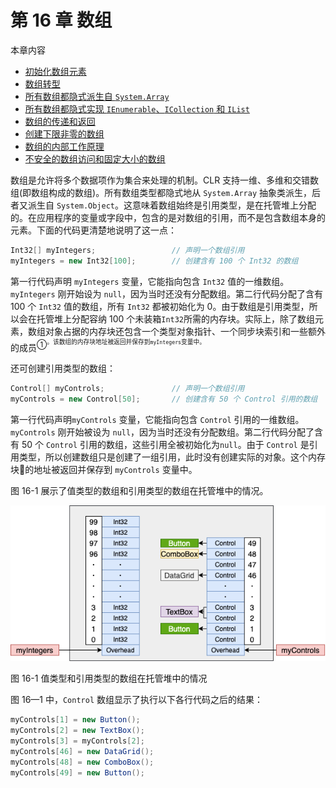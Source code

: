  # 第 16 章 数组

 本章内容

* <a href="#16_1">初始化数组元素</a>
* <a href="#16_2">数组转型</a>
* <a href="#16_3">所有数组都隐式派生自 `System.Array`</a>
* <a href="#16_4">所有数组都隐式实现 `IEnumerable`、`ICollection` 和 `IList`</a>
* <a href="#16_5">数组的传递和返回</a>
* <a href="#16_6">创建下限非零的数组</a>
* <a href="#16_7">数组的内部工作原理</a>
* <a href="#16_8">不安全的数组访问和固定大小的数组</a>

数组是允许将多个数据项作为集合来处理的机制。CLR 支持一维、多维和交错数组(即数组构成的数组)。所有数组类型都隐式地从 `System.Array` 抽象类派生，后者又派生自 `System.Object`。这意味着数组始终是引用类型，是在托管堆上分配的。在应用程序的变量或字段中，包含的是对数组的引用，而不是包含数组本身的元素。下面的代码更清楚地说明了这一点：

```C#
Int32[] myIntegers;                 // 声明一个数组引用
myIntegers = new Int32[100];        // 创建含有 100 个 Int32 的数组
```

第一行代码声明 `myIntegers` 变量，它能指向包含 `Int32` 值的一维数组。`myIntegers` 刚开始设为 `null`，因为当时还没有分配数组。第二行代码分配了含有 100 个 `Int32` 值的数组，所有 `Int32` 都被初始化为 0。由于数组是引用类型，所以会在托管堆上分配容纳 100 个未装箱`Int32`所需的内存块。实际上，除了数组元素，数组对象占据的内存块还包含一个类型对象指针、一个同步块索引和一些额外的成员<sup>①<sup>。该数组的内存块地址被返回并保存到`myIntegers`变量中。

还可创建引用类型的数组：

```C#
Control[] myControls;               // 声明一个数组引用
myControls = new Control[50];       // 创建含有 50 个 Control 引用的数组
```

第一行代码声明`myControls` 变量，它能指向包含 `Control` 引用的一维数组。`myControls` 刚开始被设为 `null`，因为当时还没有分配数组。第二行代码分配了含有 50 个 `Control` 引用的数组，这些引用全被初始化为`null`。由于 `Control` 是引用类型，所以创建数组只是创建了一组引用，此时没有创建实际的对象。这个内存块的地址被返回并保存到 `myControls` 变量中。

图 16-1 展示了值类型的数组和引用类型的数组在托管堆中的情况。

![16_1](../resources/images/16_1.png)  

图 16-1 值类型和引用类型的数组在托管堆中的情况

图 16—1 中，`Control` 数组显示了执行以下各行代码之后的结果：

```C#
myControls[1] = new Button();
myControls[2] = new TextBox();
myControls[3] = myControls[2];
myControls[46] = new DataGrid();
myControls[48] = new ComboBox();
myControls[49] = new Button();
```

